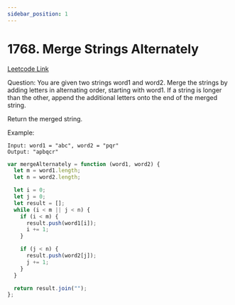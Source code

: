 ```yaml
---
sidebar_position: 1
---
```


# 1768. Merge Strings Alternately

[Leetcode Link](https://leetcode.com/problems/merge-strings-alternately/)

Question:
You are given two strings word1 and word2. Merge the strings by adding letters in alternating order, starting with word1. If a string is longer than the other, append the additional letters onto the end of the merged string.

Return the merged string.

Example:

```
Input: word1 = "abc", word2 = "pqr"
Output: "apbqcr"
```

```jsx title="merge-string"
var mergeAlternately = function (word1, word2) {
  let m = word1.length;
  let n = word2.length;

  let i = 0;
  let j = 0;
  let result = [];
  while (i < m || j < n) {
    if (i < m) {
      result.push(word1[i]);
      i += 1;
    }

    if (j < n) {
      result.push(word2[j]);
      j += 1;
    }
  }

  return result.join("");
};
```
